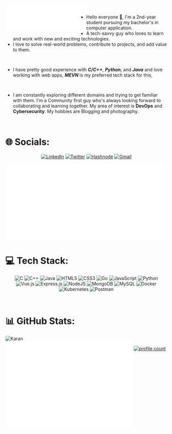 <a>
<img align="left" src="/metrics.plugin.introduction.svg" alt="Metrics" width=50%>

<a>
 <br>
 
 
- Hello everyone 👋, I'm a 2nd-year student pursuing my bachelor's in computer application. 
- A tech-savvy guy who loves to learn and work with new and exciting technologies.
- I love to solve real-world problems, contribute to projects, and add value to them.

<br>
 
 </a>
 
 <a>
  
- I have pretty good experience with ***C/C++***, ***Python***, and ***Java*** and love working with web apps, ***MEVN*** is my preferred tech stack for this, 
<br>
 
- I am constantly exploring different domains and trying to get familiar with them. I'm a Community first guy who's always looking forward to collaborating and learning together. My area of interest is **DevOps** and **Cybersecurity**. My hobbies are Blogging and photography.
<br>
 </a> </a>

# 🌐 Socials:
<a><p align="center">
[![LinkedIn](https://img.shields.io/badge/LinkedIn-%230077B5.svg?style=for-the-badge&logo=linkedin&logoColor=white)](https://linkedin.com/in/karansli) [![Twitter](https://img.shields.io/badge/Twitter-%231DA1F2.svg?style=for-the-badge&logo=Twitter&logoColor=white)](https://twitter.com/karanstwt) [![Hashnode](https://img.shields.io/badge/Hashnode-2962FF?style=for-the-badge&logo=hashnode&logoColor=white
)](https://hashnode.com/@karanthakur) [![Gmail](https://img.shields.io/badge/Gmail-D14836?style=for-the-badge&logo=gmail&logoColor=white)](https://bio.link/karanthakur) 
</p></a>

<a href="https://karanthakur.hashnode.dev/"><img align="center" src="/metrics.plugin.devto.svg" alt="Metrics" width="600"></a>


# 💻 Tech Stack:
<a><p align="center">
![C](https://img.shields.io/badge/c-%2300599C.svg?style=for-the-badge&logo=c&logoColor=white) ![C++](https://img.shields.io/badge/c++-%2300599C.svg?style=for-the-badge&logo=c%2B%2B&logoColor=white) ![Java](https://img.shields.io/badge/java-%23ED8B00.svg?style=for-the-badge&logo=java&logoColor=white) ![HTML5](https://img.shields.io/badge/html5-%23E34F26.svg?style=for-the-badge&logo=html5&logoColor=white) ![CSS3](https://img.shields.io/badge/css3-%231572B6.svg?style=for-the-badge&logo=css3&logoColor=white) ![Go](https://img.shields.io/badge/go-%2300ADD8.svg?style=for-the-badge&logo=go&logoColor=white) ![JavaScript](https://img.shields.io/badge/javascript-%23323330.svg?style=for-the-badge&logo=javascript&logoColor=%23F7DF1E) ![Python](https://img.shields.io/badge/python-3670A0?style=for-the-badge&logo=python&logoColor=ffdd54) ![Vue.js](https://img.shields.io/badge/vuejs-%2335495e.svg?style=for-the-badge&logo=vuedotjs&logoColor=%234FC08D) ![Express.js](https://img.shields.io/badge/express.js-%23404d59.svg?style=for-the-badge&logo=express&logoColor=%2361DAFB) ![NodeJS](https://img.shields.io/badge/node.js-6DA55F?style=for-the-badge&logo=node.js&logoColor=white) ![MongoDB](https://img.shields.io/badge/MongoDB-%234ea94b.svg?style=for-the-badge&logo=mongodb&logoColor=white) ![MySQL](https://img.shields.io/badge/mysql-%2300f.svg?style=for-the-badge&logo=mysql&logoColor=white) ![Docker](https://img.shields.io/badge/docker-%230db7ed.svg?style=for-the-badge&logo=docker&logoColor=white) ![Kubernetes](https://img.shields.io/badge/kubernetes-%23326ce5.svg?style=for-the-badge&logo=kubernetes&logoColor=white) ![Postman](https://img.shields.io/badge/Postman-FF6C37?style=for-the-badge&logo=postman&logoColor=white)
</p></a>

<br/>

# 📊 GitHub Stats:

<a href="https://github.com/thisiskaransgit"><img align="left" src="https://github-readme-stats.vercel.app/api?username=thisiskaransgit&layout=compact&hide=html&theme=jolly" alt="Karan" width="400"/><img align="left" src="/metrics.plugin.isocalendar.svg" alt="Karan" width="400" />
</a>

<br/>

<p><a align="center"
----


[![profile count](https://visitcount.itsvg.in/api?id=thisiskaransgit&icon=1&color=11)](https://visitcount.itsvg.in)
      
 </a></p>
